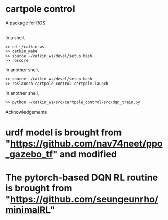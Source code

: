 # cartpole control
A package for ROS  

##
In a shell,
```
>> cd ~/catkin_ws
>> catkin_make
>> source ~/catkin_ws/devel/setup.bash
>> roscore
```
In another shell,
```
>> source ~/catkin_ws/devel/setup.bash
>> roslaunch cartpole_control cartpole.launch
```
In another shell,
```
>> python ~/catkin_ws/src/cartpole_control/src/dqn_train.py
```

Acknowledgements
# urdf model is brought from "https://github.com/nav74neet/ppo_gazebo_tf" and modified
# The pytorch-based DQN RL routine is brought from "https://github.com/seungeunrho/minimalRL"
